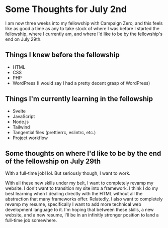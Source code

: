 # Some Thoughts for July 2nd

I am now three weeks into my fellowship with Campaign Zero, and this feels like as good a time as any to take stock of where I was before I started the fellowship, where I currently am, and where I'd like to be by the fellowship's end on July 29th. 

## Things I knew before the fellowship 
- HTML
- CSS
- PHP
- WordPress (I would say I had a pretty decent grasp of WordPress) 

## Things I'm currently learning in the fellowship 
- Svelte 
- JavaScript
- Node.js 
- Tailwind 
- Tangential files (prettierrc, eslintrc, etc.)
- Project workflow 

## Some thoughts on where I'd like to be by the end of the fellowship on July 29th 
 
 With a full-time job! lol. But seriously though, I want to work. 

 With all these new skills under my belt, I want to completely revamp my website. I don't want to transition my site into a framework. I think I do my best learning when I dealing directly with the HTML without all the abstraction that many frameworks offer. Relatedly, I also want to completely revamp my resume, specifically I want to add more technical web development language to it. I'm hoping that between these skills, a new website, and a new resume, I'll be in an infinitly stronger position to land a full-time job somewhere. 
